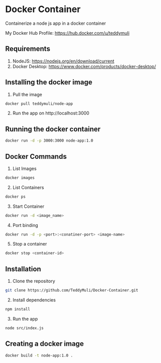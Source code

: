 # Docker Container
Containerize a node js app in a docker container

My Docker Hub Profile: https://hub.docker.com/u/teddymuli

## Requirements
1. NodeJS: https://nodejs.org/en/download/current
2. Docker Desktop: https://www.docker.com/products/docker-desktop/

## Installing the docker image
1. Pull the image
``` bash
docker pull teddymuli/node-app
```
2. Run the app on http://localhost:3000


## Running the docker container
``` bash
docker run -d -p 3000:3000 node-app:1.0
```

## Docker Commands
1. List Images
``` bash
docker images
```
2. List Containers
``` bash
docker ps
```
3. Start Container
``` bash
docker run -d <image_name>
```
4. Port binding
``` bash
docker run -d -p <port>:<conatiner-port> <image-name>
```
5. Stop a container
``` bash
docker stop <container-id>
```

## Installation
1. Clone the repository
``` bash
git clone https://github.com/TeddyMuli/Docker-Container.git
```
2. Install dependencies
``` bash
npm install
```
3. Run the app
``` bash
node src/index.js
```

## Creating a docker image

``` bash
docker build -t node-app:1.0 .
```
